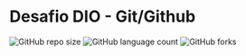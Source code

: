 # Desafio DIO - Git/Github

![GitHub repo size](https://img.shields.io/github/repo-size/brunnolorran/README-template?style=for-the-badge)
![GitHub language count](https://img.shields.io/github/languages/count/brunnolorran/README-template?style=for-the-badge)
![GitHub forks](https://img.shields.io/github/forks/brunnolorran/README-template?style=for-the-badge)

